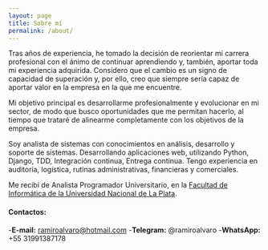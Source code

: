 ```yaml
---
layout: page
title: Sobre mí
permalink: /about/
---
```


Tras años de experiencia, he tomado la decisión de reorientar mi carrera profesional con el ánimo de continuar aprendiendo y, también, aportar toda mi experiencia adquirida. Considero que el cambio es un signo de capacidad de superación y, por ello, creo que siempre sería capaz de aportar valor en la empresa en la que me encuentre.

Mi objetivo principal es desarrollarme profesionalmente y evolucionar en mi sector, de modo que busco oportunidades que me permitan hacerlo, al tiempo que trataré de alinearme completamente con los objetivos de la empresa.

Soy analista de sistemas con conocimientos en análisis, desarrollo y soporte de sistemas. Desarrollando aplicaciones web, utilizando Python, Django, TDD, Integración continua, Entrega continua.
Tengo experiencia en auditoría, logística, rutinas administrativas, financieras y comerciales.

Me recibí de Analista Programador Universitario, en la [Facultad de Informática de la Universidad Nacional de La Plata](https://www.info.unlp.edu.ar/).

#### Contactos:
-**E-mail:** ramiroalvaro@hotmail.com
-**Telegram:** @ramiroalvaro
-**WhatsApp:** +55 31991387178
